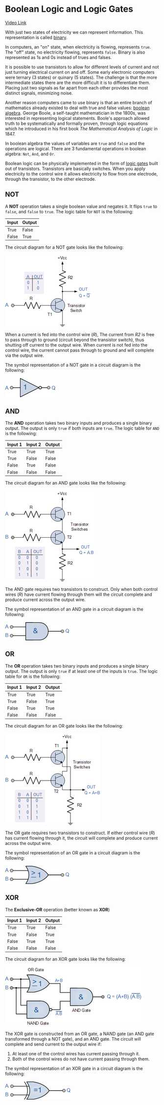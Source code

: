# Boolean Logic and Logic Gates
[Video Link](https://youtu.be/gI-qXk7XojA)

With just two states of electricity we can represent information. This representation is called [binary](../glossary/README.md#binary).

In computers, an "on" state, when electricity is flowing, represents `true`. The "off" state, no electricity flowing, represents `false`. Binary is also represented as 1s and 0s instead of trues and falses.

It is possible to use transistors to allow for different levels of current and not just turning electrical current on and off. Some early electronic computers were ternary (3 states) or quinary (5 states). The challenge is that the more intermediate states there are the more difficult it is to differentiate them. Placing just two signals as far apart from each other provides the most distinct signals, minimizing noise.

Another reason computers came to use binary is that an entire branch of mathematics already existed to deal with true and false values: [boolean algebra](https://en.wikipedia.org/wiki/Boolean_algebra). George Boole, a self-taught mathematician in the 1800s, was interested in representing logical statements. Boole's approach allowed truth to be systematically and formally proven, through logic equations which he introduced in his first book _The Mathematical Analysis of Logic_ in 1847.

In boolean algebra the values of variables are `true` and `false` and the operations are logical. There are 3 fundamental operations in boolean algebra: `Not`, `And`, and `Or`.

Boolean logic can be physically implemented in the form of [logic gates](../glossary/README.md#logic-gate) built out of transistors. Transistors are basically switches. When you apply electricity to the control wire it allows electricity to flow from one electrode, through the transistor, to the other electrode.

## NOT
A **NOT** operation takes a single boolean value and negates it. It flips `true` to `false`, and `false` to `true`. The logic table for `NOT` is the following:

| Input | Output |
| ----- | ------ |
| True  | False  |
| False | True   |

The circuit diagram for a NOT gate looks like the following:
<br/><br/>
![NOT gate diagram](./not-gate.gif)

When a current is fed into the control wire (_R_), The current from _R2_ is free to pass through to ground (circuit beyond the transistor switch), thus shutting off current to the output wire. When current is not fed into the control wire, the current cannot pass through to ground and will complete via the output wire.

The symbol representation of a NOT gate in a circuit diagram is the following:
<br/><br/>
![NOT gate symbol](./not-gate-symbol.gif)

## AND
The **AND** operation takes two binary inputs and produces a single binary output. The output is only `true` if both inputs are `true`. The logic table for `AND` is the following:

| Input 1 | Input 2 | Output |
| ------- | ------- | ------ |
| True    | True    | True   |
| True    | False   | False  |
| False   | True    | False  |
| False   | False   | False  |

The circuit diagram for an AND gate looks like the following:
<br/><br/>
![AND gate diagram](./and-gate.gif)

The AND gate requires two transistors to construct. Only when both control wires (_R_) have current flowing through them will the circuit complete and produce current across the output wire.

The symbol representation of an AND gate in a circuit diagram is the following:
<br/><br/>
![AND gate symbol](./and-gate-symbol.gif)

## OR
The **OR** operation takes two binary inputs and produces a single binary output. The output is only `true` if at least one of the inputs is `true`. The logic table for `OR` is the following:

| Input 1 | Input 2 | Output |
| ------- | ------- | ------ |
| True    | True    | True   |
| True    | False   | True   |
| False   | True    | True   |
| False   | False   | False  |

The circuit diagram for an OR gate looks like the following:
<br/><br/>
![OR gate diagram](./or-gate.gif)

The OR gate requires two transistors to construct. If either control wire (_R_) has current flowing through it, the circuit will complete and produce current across the output wire.

The symbol representation of an OR gate in a circuit diagram is the following:
<br/><br/>
![OR gate symbol](./or-gate-symbol.gif)

## XOR
The **Exclusive-OR** operation (better known as **XOR**) 

| Input 1 | Input 2 | Output |
| ------- | ------- | ------ |
| True    | True    | False  |
| True    | False   | True   |
| False   | True    | True   |
| False   | False   | False  |

The circuit diagram for an XOR gate looks like the following:
<br/><br/>
![XOR gate diagram](./xor-gate.gif)

The XOR gate is constructed from an OR gate, a NAND gate (an AND gate transformed through a NOT gate), and an AND gate. The circuit will complete and send current to the output wire if:
1. At least one of the control wires has current passing through it.
2. Both of the control wires do not have current passing through them.

The symbol representation of an XOR gate in a circuit diagram is the following:
<br/><br/>
![XOR gate symbol](./xor-gate-symbol.gif)
